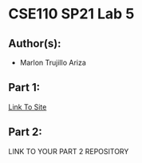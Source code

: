 # CSE110 SP21 Lab 5

## Author(s):
- Marlon  Trujillo Ariza

## Part 1:

[Link To Site](https://mtrujilloariza.github.io/Lab5/)

## Part 2:

LINK TO YOUR PART 2 REPOSITORY